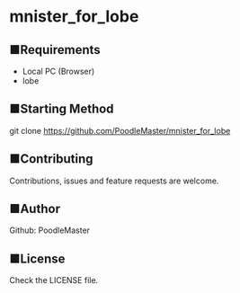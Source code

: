 # mnister_for_lobe


## ■Requirements
- Local PC (Browser)
- lobe

## ■Starting Method
git clone https://github.com/PoodleMaster/mnister_for_lobe


## ■Contributing
Contributions, issues and feature requests are welcome.

## ■Author
Github: PoodleMaster

## ■License
Check the LICENSE file.
